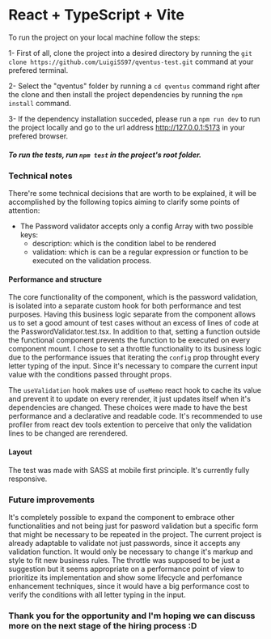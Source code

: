 


# React + TypeScript + Vite

To run the project on your local machine follow the steps:

1- First of all, clone the project into a desired directory by running the `git clone https://github.com/LuigiSS97/qventus-test.git` command at your prefered terminal.

2- Select the "qventus" folder by running a `cd qventus` command right after the clone and then install the project dependencies by running the `npm install` command.

3- If the dependency installation succeded, please run a `npm run dev` to run the project locally and go to the url address http://127.0.0.1:5173 in your prefered browser.

 ##### To run the tests, run `npm test` in the project's root folder.

### Technical notes
There're some technical decisions that are worth to be explained, it will be accomplished by the following topics aiming to clarify some points of attention: 

 - The Password validator accepts only a config Array with two possible keys: 
	 - description: which is the condition label to be rendered
	 - validation: which is can be a regular expression or function to be executed on the validation process.	
 
 #### Performance and structure
 The core functionality of the component, which is the password validation, is isolated into a separate custom hook for both performance and test purposes. Having this business logic separate from the component allows us to set a good amount of test cases without an excess of lines of code at the PasswordValidator.test.tsx. In addition to that, setting a function outside the functional component prevents the function to be executed on every component mount. 
	 I chose to set a throttle functionality to its business logic due to the performance issues that iterating the `config` prop throught every letter typing of the input. Since it's necessary to compare the current input value with the conditions passed throught props.
	
 The `useValidation` hook makes use of `useMemo` react hook to cache its value and prevent it to update on every rerender, it just updates itself when it's dependencies are changed.
	These choices were made to have the best performance and a declarative and readable code. It's recommended to use profiler from react dev tools extention to perceive that only the validation lines to be changed are rerendered.

#### Layout
The test was made with SASS at mobile first principle. It's currently fully responsive.
	
### Future improvements
It's completely possible to expand the component to embrace other functionalities and not being just for pasword validation but a specific form that might be necessary to be repeated in the project. The current project is already adaptable to validate not just passwords, since it accepts any validation function. It would only be necessary to change it's markup and style to fit new business rules.
The throttle was supposed to be just a suggestion but it seems appropriate on a performance point of view to prioritize its implementation and show some lifecycle and perfomance enhancement techniques, since it would have a big performance cost to verify  the conditions with all letter typing in the input. 

### Thank you for the opportunity and I'm hoping we can discuss more on the next stage of the hiring process :D
	

